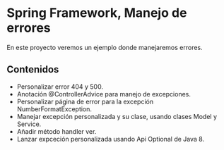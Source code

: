 # Spring Framework, Manejo de errores

En este proyecto veremos un ejemplo donde manejaremos errores.

## Contenidos

- Personalizar error 404 y 500.
- Anotación @ControllerAdvice para manejo de excepciones.
- Personalizar página de error para la excepción NumberFormatException.
- Manejar excepción personalizada y su clase, usando clases Model y Service.
- Añadir método handler ver.
- Lanzar expceción personalizada usando Api Optional de Java 8.